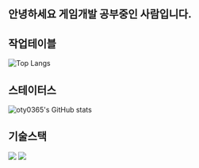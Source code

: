 ## 안녕하세요 게임개발 공부중인 사람입니다.
## 작업테이블
![Top Langs](https://github-readme-stats.vercel.app/api/top-langs/?username=oty0365&layout=compact)
## 스테이터스
![oty0365's GitHub stats](https://github-readme-stats.vercel.app/api?username=oty0365&show_icons=true&theme=radical&show=reviews,discussions_started,discussions_answered,prs_merged,prs_merged_percentage)
## 기술스택
<img src="https://img.shields.io/badge/unity-20232a.svg?style=for-the-badge&logo=unity&logoColor=FFFFF" />
<img src="https://capsule-render.vercel.app/api?type=wave&color=auto&height=300&section=header&text=capsule%20render&fontSize=90" />

<!--
**oty0365/oty0365** is a ✨ _special_ ✨ repository because its `README.md` (this file) appears on your GitHub profile.

Here are some ideas to get you started:

- 🔭 I’m currently working on ...
- 🌱 I’m currently learning ...
- 👯 I’m looking to collaborate on ...
- 🤔 I’m looking for help with ...
- 💬 Ask me about ...
- 📫 How to reach me: ...
- 😄 Pronouns: ...
- ⚡ Fun fact: ...
-->
